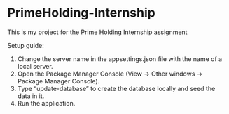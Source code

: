 # PrimeHolding-Internship

This is my project for the Prime Holding Internship assignment

Setup guide:

1. Change the server name in the appsettings.json file with the name of a local server.
2. Open the Package Manager Console (View -> Other windows -> Package Manager Console).
3. Type “update-database” to create the database locally and seed the data in it.
4. Run the application.
